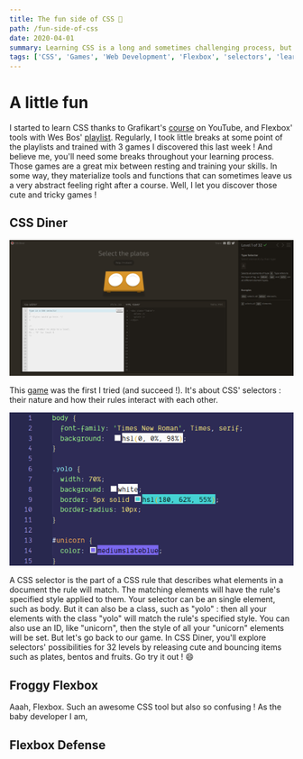 ```yaml
---
title: The fun side of CSS 🎲
path: /fun-side-of-css
date: 2020-04-01
summary: Learning CSS is a long and sometimes challenging process, but it can also be recreational !
tags: ['CSS', 'Games', 'Web Development', 'Flexbox', 'selectors', 'learning']
---
```


# A little fun

I started to learn CSS thanks to Grafikart's [course](https://www.youtube.com/playlist?list=PLjwdMgw5TTLVjTZQocrMwKicV5wsZlRpj) on YouTube, and Flexbox' tools with Wes Bos' [playlist](https://www.youtube.com/playlist?list=PLu8EoSxDXHP7xj_y6NIAhy0wuCd4uVdid). Regularly, I took little breaks at some point of the playlists and trained with 3 games I discovered this last week ! And believe me, you'll need some breaks throughout your learning process. Those games are a great mix between resting and training your skills. In some way, they materialize tools and functions that can sometimes leave us a very abstract feeling right after a course. Well, I let you discover those cute and tricky games !

## CSS Diner

![CSS Diner](/blog/images/03_1_third_article_picture.png)

This [game](https://flukeout.github.io/) was the first I tried (and succeed !). It's about CSS' selectors : their nature and how their rules interact with each other.

![Example](/blog/images/03_2_third_article_picture.png)

A CSS selector is the part of a CSS rule that describes what elements in a document the rule will match. The matching elements will have the rule's specified style applied to them. Your selector can be an single element, such as body. But it can also be a class, such as "yolo" : then all your elements with the class "yolo" will match the rule's specified style. You can also use an ID, like "unicorn", then the style of all your "unicorn" elements will be set. But let's go back to our game. In CSS Diner, you'll explore selectors' possibilities for 32 levels by releasing cute and bouncing items such as plates, bentos and fruits. Go try it out ! 😄

## Froggy Flexbox

Aaah, Flexbox. Such an awesome CSS tool but also so confusing ! As the baby developer I am,

## Flexbox Defense

